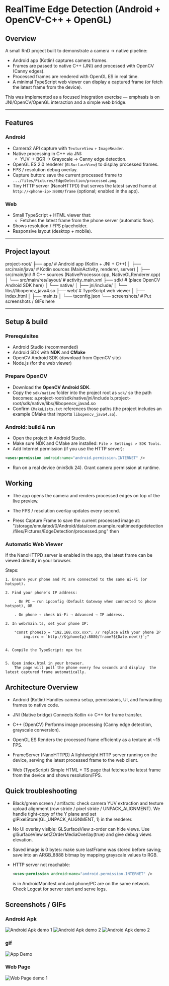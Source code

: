 # RealTime Edge Detection (Android + OpenCV-C++ + OpenGL)

## Overview

A small RnD project built to demonstrate a camera → native pipeline:

- Android app (Kotlin) captures camera frames.
- Frames are passed to native C++ (JNI) and processed with OpenCV (Canny edges).
- Processed frames are rendered with OpenGL ES in real time.
- A minimal TypeScript web viewer can display a captured frame (or fetch the latest frame from the device).

This was implemented as a focused integration exercise — emphasis is on JNI/OpenCV/OpenGL interaction and a simple web bridge.

---

## Features

### Android

- Camera2 API capture with `TextureView` + `ImageReader`.
- Native processing in C++ via JNI:
  - YUV → BGR → Grayscale → Canny edge detection.
- OpenGL ES 2.0 renderer (`GLSurfaceView`) to display processed frames.
- FPS / resolution debug overlay.
- Capture button: save the current processed frame to `.../files/Pictures/EdgeDetection/processed.png`.
- Tiny HTTP server (NanoHTTPD) that serves the latest saved frame at `http://<phone-ip>:8080/frame` (optional; enabled in the app).

### Web

- Small TypeScript + HTML viewer that:
  - Fetches the latest frame from the phone server (automatic flow).
- Shows resolution / FPS placeholder.
- Responsive layout (desktop + mobile).

---

## Project layout

project-root/
├── app/ # Android app (Kotlin + JNI + C++)
│ ├── src/main/java/ # Kotlin sources (MainActivity, renderer, server)
│ ├── src/main/jni/ # C++ sources (NativeProcessor.cpp, NativeGLRenderer.cpp)
│ └── src/main/res/layout/ # activity_main.xml
├── sdk/ # (place OpenCV Android SDK here)
│ └── native/
│ ├── jni/include/
│ └── libs/<abi>/libopencv_java4.so
├── web/ # TypeScript web viewer
│ ├── index.html
│ ├── main.ts
│ └── tsconfig.json
└── screenshots/ # Put screenshots / GIFs here

---

## Setup & build

### Prerequisites

- Android Studio (recommended)
- Android SDK with **NDK** and **CMake**
- OpenCV Android SDK (download from OpenCV site)
- Node.js (for the web viewer)

### Prepare OpenCV

- Download the **OpenCV Android SDK**.
- Copy the `sdk/native` folder into the project root as `sdk/` so the path becomes:
  a.project-root/sdk/native/jni/include
  b.project-root/sdk/native/libs/<abi>/libopencv_java4.so
- Confirm `CMakeLists.txt` references those paths (the project includes an example CMake that imports `libopencv_java4.so`).

### Android: build & run

- Open the project in Android Studio.
- Make sure NDK and CMake are installed: `File > Settings > SDK Tools`.
- Add Internet permission (if you use the HTTP server):

```xml
<uses-permission android:name="android.permission.INTERNET" />
```

- Run on a real device (minSdk 24). Grant camera permission at runtime.

## Working

- The app opens the camera and renders processed edges on top of the live preview.

- The FPS / resolution overlay updates every second.

- Press Capture Frame to save the current processed image at:
  "/storage/emulated/0/Android/data/com.example.realtimeedgedetection/files/Pictures/EdgeDetection/processed.png"
  then

### Automatic Web Viewer

If the NanoHTTPD server is enabled in the app, the latest frame can be viewed directly in your browser.

Steps:

    1. Ensure your phone and PC are connected to the same Wi-Fi (or hotspot).

    2. Find your phone’s IP address:

        . On PC → run ipconfig (Default Gateway when connected to phone hotspot), OR

        . On phone → check Wi-Fi → Advanced → IP address.

    3. In web/main.ts, set your phone IP:

        "const phoneIp = "192.168.xxx.xxx"; // replace with your phone IP
            img.src = `http://${phoneIp}:8080/frame?${Date.now()}`;"


    4. Compile the TypeScript: npx tsc


    5. Open index.html in your browser.
        The page will poll the phone every few seconds and display  the latest captured frame automatically.

## Architecture Overview

- Android (Kotlin)
  Handles camera setup, permissions, UI, and forwarding frames to native code.

- JNI (Native bridge)
  Connects Kotlin ↔ C++ for frame transfer.

- C++ (OpenCV)
  Performs image processing (Canny edge detection, grayscale conversion).

- OpenGL ES
  Renders the processed frame efficiently as a texture at ~15 FPS.

- FrameServer (NanoHTTPD)
  A lightweight HTTP server running on the device, serving the latest processed frame to the web client.

- Web (TypeScript)
  Simple HTML + TS page that fetches the latest frame from the device and shows resolution/FPS.

## Quick troubleshooting

- Black/green screen / artifacts: check camera YUV extraction and texture upload alignment (row stride / pixel stride / UNPACK_ALIGNMENT). We handle tight-copy of the Y plane and set glPixelStorei(GL_UNPACK_ALIGNMENT, 1) in the renderer.

- No UI overlay visible: GLSurfaceView z-order can hide views. Use glSurfaceView.setZOrderMediaOverlay(true) and give debug views elevation.

- Saved image is 0 bytes: make sure lastFrame was stored before saving; save into an ARGB_8888 bitmap by mapping grayscale values to RGB.

- HTTP server not reachable:

  ```xml
  <uses-permission android:name="android.permission.INTERNET" />
  ```

  is in AndroidManifest.xml and phone/PC are on the same network. Check Logcat for server start and serve logs.

## Screenshots / GIFs

### Android Apk

![Android Apk demo 1](Screenshots/ademo1.jpeg)
![Android Apk demo 2](Screenshots/ademo2.jpeg)
![Android Apk demo 2](Screenshots/ademo3.jpeg)

### gif

![App Demo](screenshots/gifi.gif)

### Web Page

![Web Page  demo 1](Screenshots/wdemo1.jpeg)
